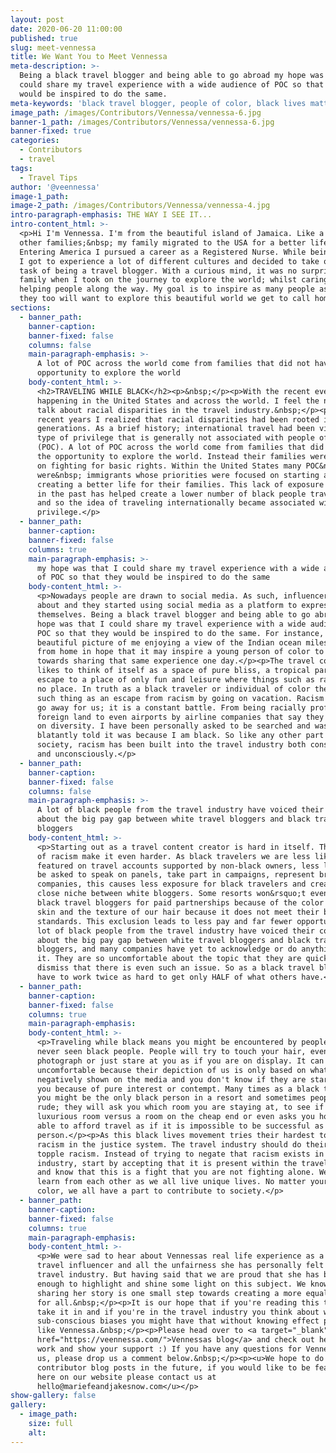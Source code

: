 ```yaml
---
layout: post
date: 2020-06-20 11:00:00
published: true
slug: meet-vennessa
title: We Want You to Meet Vennessa
meta-description: >-
  Being a black travel blogger and being able to go abroad my hope was that I
  could share my travel experience with a wide audience of POC so that they
  would be inspired to do the same.
meta-keywords: 'black travel blogger, people of color, black lives matter'
image_path: /images/Contributors/Vennessa/vennessa-6.jpg
banner-1_path: /images/Contributors/Vennessa/vennessa-6.jpg
banner-fixed: true
categories:
  - Contributors
  - travel
tags:
  - Travel Tips
author: '@veennessa'
image-1_path:
image-2_path: /images/Contributors/Vennessa/vennessa-4.jpg
intro-paragraph-emphasis: THE WAY I SEE IT...
intro-content_html: >-
  <p>Hi I'm Vennessa. I'm from the beautiful island of Jamaica. Like a lot of
  other families;&nbsp; my family migrated to the USA for a better life.
  Entering America I pursued a career as a Registered Nurse. While being a Nurse
  I got to experience a lot of different cultures and decided to take on the
  task of being a travel blogger. With a curious mind, it was no surprise to my
  family when I took on the journey to explore the world; whilst caring and
  helping people along the way. My goal is to inspire as many people as I can so
  they too will want to explore this beautiful world we get to call home.</p>
sections:
  - banner_path:
    banner-caption:
    banner-fixed: false
    columns: false
    main-paragraph-emphasis: >-
      A lot of POC across the world come from families that did not have the
      opportunity to explore the world
    body-content_html: >-
      <h2>TRAVELING WHILE BLACK</h2><p>&nbsp;</p><p>With the recent events
      happening in the United States and across the world. I feel the need to
      talk about racial disparities in the travel industry.&nbsp;</p><p>In
      recent years I realized that racial disparities had been rooted in us for
      generations. As a brief history; international travel had been viewed as a
      type of privilege that is generally not associated with people of color
      (POC). A lot of POC across the world come from families that did not have
      the opportunity to explore the world. Instead their families were focused
      on fighting for basic rights. Within the United States many POC&nbsp;
      were&nbsp; immigrants whose priorities were focused on starting and
      creating a better life for their families. This lack of exposure to travel
      in the past has helped create a lower number of black people traveling,
      and so the idea of traveling internationally became associated with white
      privilege.</p>
  - banner_path:
    banner-caption:
    banner-fixed: false
    columns: true
    main-paragraph-emphasis: >-
      my hope was that I could share my travel experience with a wide audience
      of POC so that they would be inspired to do the same
    body-content_html: >-
      <p>Nowadays people are drawn to social media. As such, influencers came
      about and they started using social media as a platform to express
      themselves. Being a black travel blogger and being able to go abroad my
      hope was that I could share my travel experience with a wide audience of
      POC so that they would be inspired to do the same. For instance, a
      beautiful picture of me enjoying a view of the Indian ocean miles away
      from home in hope that it may inspire a young person of color to work
      towards sharing that same experience one day.</p><p>The travel community
      likes to think of itself as a space of pure bliss, a tropical paradise, an
      escape to a place of only fun and leisure where things such as racism have
      no place. In truth as a black traveler or individual of color there is no
      such thing as an escape from racism by going on vacation. Racism does not
      go away for us; it is a constant battle. From being racially profiled in a
      foreign land to even airports by airline companies that say they are built
      on diversity. I have been personally asked to be searched and was
      blatantly told it was because I am black. So like any other part of
      society, racism has been built into the travel industry both consciously
      and unconsciously.</p>
  - banner_path:
    banner-caption:
    banner-fixed: false
    columns: false
    main-paragraph-emphasis: >-
      A lot of black people from the travel industry have voiced their concerns
      about the big pay gap between white travel bloggers and black travel
      bloggers
    body-content_html: >-
      <p>Starting out as a travel content creator is hard in itself. The roots
      of racism make it even harder. As black travelers we are less likely to be
      featured on travel accounts supported by non-black owners, less likely to
      be asked to speak on panels, take part in campaigns, represent brands or
      companies, this causes less exposure for black travelers and creates a
      close niche between white bloggers. Some resorts won&rsquo;t even accept
      black travel bloggers for paid partnerships because of the color of our
      skin and the texture of our hair because it does not meet their beauty
      standards. This exclusion leads to less pay and far fewer opportunities. A
      lot of black people from the travel industry have voiced their concerns
      about the big pay gap between white travel bloggers and black travel
      bloggers, and many companies have yet to acknowledge or do anything about
      it. They are so uncomfortable about the topic that they are quick to
      dismiss that there is even such an issue. So as a black travel blogger you
      have to work twice as hard to get only HALF of what others have.</p>
  - banner_path:
    banner-caption:
    banner-fixed: false
    columns: true
    main-paragraph-emphasis:
    body-content_html: >-
      <p>Traveling while black means you might be encountered by people who have
      never seen black people. People will try to touch your hair, even try to
      photograph or just stare at you as if you are on display. It can become
      uncomfortable because their depiction of us is only based on what is
      negatively shown on the media and you don't know if they are staring at
      you because of pure interest or contempt. Many times as a black traveler
      you might be the only black person in a resort and sometimes people can be
      rude; they will ask you which room you are staying at, to see if it is a
      luxurious room versus a room on the cheap end or even asks you how you are
      able to afford travel as if it is impossible to be successful as a black
      person.</p><p>As this black lives movement tries their hardest to oust
      racism in the justice system. The travel industry should do their part to
      topple racism. Instead of trying to negate that racism exists in the
      industry, start by accepting that it is present within the travel industry
      and know that this is a fight that you are not fighting alone. We can all
      learn from each other as we all live unique lives. No matter your skin
      color, we all have a part to contribute to society.</p>
  - banner_path:
    banner-caption:
    banner-fixed: false
    columns: true
    main-paragraph-emphasis:
    body-content_html: >-
      <p>We were sad to hear about Vennessas real life experience as a Black
      travel influencer and all the unfairness she has personally felt in the
      travel industry. But having said that we are proud that she has been brave
      enough to highlight and shine some light on this subject. We know that
      sharing her story is one small step towards creating a more equal world
      for all.&nbsp;</p><p>It is our hope that if you're reading this that you
      take it in and if you're in the travel industry you think about what
      sub-conscious biases you might have that without knowing effect people
      like Vennessa.&nbsp;</p><p>Please head over to <a target="_blank"
      href="https://veennessa.com/">Vennessas blog</a> and check out her amazing
      work and show your support :) If you have any questions for Vennessa or
      us, please drop us a comment below.&nbsp;</p><p><u>We hope to do more
      contributor blog posts in the future, if you would like to be featured
      here on our website please contact us at
      hello@mariefeandjakesnow.com</u></p>
show-gallery: false
gallery:
  - image_path:
    size: full
    alt:
---
```


